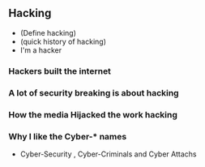 ## Hacking

- (Define hacking)
- (quick history of hacking)
- I'm a hacker

### Hackers built the internet

### A lot of security breaking is about hacking

### How the media Hijacked the work hacking

### Why I like the Cyber-* names

  - Cyber-Security , Cyber-Criminals and Cyber Attachs
